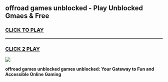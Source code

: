
## offroad games unblocked - Play Unblocked Gmaes & Free
<h3>
<a href="https://news.freeplayer.one?title=offroad_games_unblocked&ref=23F">CLICK TO PLAY</a></h3>
<hr>

<h3>
<a href="https://news.freeplayer.one?title=offroad_games_unblocked&ref=23F">CLICK 2 PLAY</a>
  
</h3>

<a href="https://news.freeplayer.one?title=offroad_games_unblocked&ref=23F/"><img src="https://clearcache.store/games.png"></a>


**offroad games unblocked games unblocked: Your Gateway to Fun and Accessible Online Gaming**
